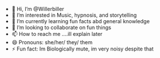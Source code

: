 - 👋 Hi, I’m @Willerbiller
- 👀 I’m interested in Music, hypnosis, and storytelling 
- 🌱 I’m currently learning fun facts abd general knowledge
- 💞️ I’m looking to collaborate on fun things
- 📫 How to reach me ....ill explain later
- 😄 Pronouns: she/her/ they/ them
- ⚡ Fun fact: Im Biologically mute, im very noisy despite that

<!---
Willerbiller/Willerbiller is a ✨ special ✨ repository because its `README.md` (this file) appears on your GitHub profile.
You can click the Preview link to take a look at your changes.
--->

